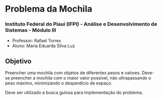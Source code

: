 # Problema da Mochila

### Instituto Federal do Piauí (IFPI) - Análise e Desenvolvimento de Sistemas - Módulo III
- Professor: Rafael Torres
- Aluno: Maria Eduarda Silva Luz


## Objetivo

Preencher uma mochila com objetos de diferentes pesos e valores. Deve-se preencher a mochila com o maior valor possível, não ultrapassando o peso máximo, minimizando o desperdício de espaço.

Deve ser utilizado a busca gulosa para implementação do problema.
